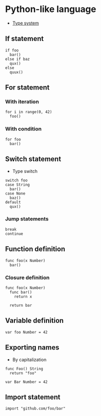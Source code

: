 # Python-like language

- [Type system](type_system.md)

## If statement

```
if foo
  bar()
else if baz
  qux()
else
  quux()
```

## For statement

### With iteration

```
for i in range(0, 42)
  foo()
```

### With condition

```
for foo
  bar()
```

## Switch statement

- Type switch

```
switch foo
case String
  bar()
case None
  baz()
default
  qux()
```

### Jump statements

```
break
continue
```

## Function definition

```
func foo(x Number)
  bar()
```

### Closure definition

```
func foo(x Number)
  func bar()
    return x

  return bar
```

## Variable definition

```
var foo Number = 42
```

## Exporting names

- By capitalization

```
func Foo() String
  return "foo"

var Bar Number = 42
```

## Import statement

```
import "github.com/foo/bar"
```
